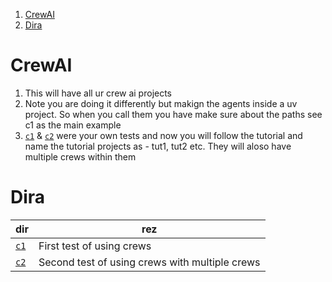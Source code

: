 
1. [CrewAI](#crewai)
2. [Dira](#dira)

# CrewAI

1. This will have all ur crew ai projects 
2. Note you are doing it differently but makign the agents inside a uv project. So when you call them you have make sure about the paths see c1 as the main example
3.  [`c1`](./c1/) & [`c2`](./c2/) were your own tests and now you will follow the tutorial and name the tutorial projects as - tut1, tut2 etc. They will aloso have multiple crews within them

# Dira 

dir | rez
--- | --- 
[`c1`](./c1/) | First test of using crews 
[`c2`](./c2/) | Second test of using crews with multiple crews